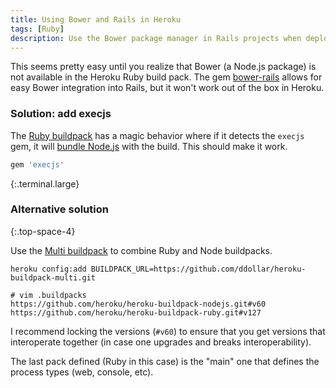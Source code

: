 ```yaml
---
title: Using Bower and Rails in Heroku
tags: [Ruby]
description: Use the Bower package manager in Rails projects when deploying to Heroku.
---
```


This seems pretty easy until you realize that Bower (a Node.js package) is not available in the Heroku Ruby build pack.
The gem [bower-rails](http://rubygems.org/gems/bower-rails) allows for easy Bower integration into Rails, but it won't work out of the box in Heroku.

### Solution: add execjs
The [Ruby buildpack](https://github.com/heroku/heroku-buildpack-ruby) has a magic behavior where if it detects the `execjs` gem, it will [bundle Node.js](https://github.com/heroku/heroku-buildpack-ruby#assets) with the build. This should make it work.

```ruby
gem 'execjs'
```
{:.terminal.large}

### Alternative solution
{:.top-space-4}

Use the [Multi buildpack](https://github.com/ddollar/heroku-buildpack-multi) to combine Ruby and Node buildpacks.

```
heroku config:add BUILDPACK_URL=https://github.com/ddollar/heroku-buildpack-multi.git
```

```
# vim .buildpacks
https://github.com/heroku/heroku-buildpack-nodejs.git#v60
https://github.com/heroku/heroku-buildpack-ruby.git#v127
```

I recommend locking the versions (`#v60`) to ensure that you get versions that interoperate together (in case one upgrades and breaks interoperability).

The last pack defined (Ruby in this case) is the "main" one that defines the process types (web, console, etc).
